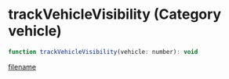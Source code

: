 # trackVehicleVisibility (Category vehicle)

```js
function trackVehicleVisibility(vehicle: number): void
```

[filename](trackVehicleVisibility_m.md ':include')